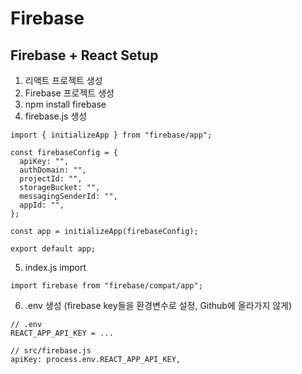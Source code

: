 # Firebase

## Firebase + React Setup

1. 리액트 프로젝트 생성
2. Firebase 프로젝트 생성
3. npm install firebase
4. firebase.js 생성

```
import { initializeApp } from "firebase/app";

const firebaseConfig = {
  apiKey: "",
  authDomain: "",
  projectId: "",
  storageBucket: "",
  messagingSenderId: "",
  appId: "",
};

const app = initializeApp(firebaseConfig);

export default app;

```

5. index.js import

```
import firebase from "firebase/compat/app";
```

6. .env 생성 (firebase key들을 환경변수로 설정, Github에 올라가지 않게)

```
// .env
REACT_APP_API_KEY = ...

// src/firebase.js
apiKey: process.env.REACT_APP_API_KEY,
```
